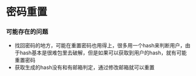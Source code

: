 # 密码重置
### 可能存在的问题
- 找回密码的地方，可能在重置密码也用得上，很多用一个hash来判断用户，由于hash基本是很难包里去破解，但是如果可以获取到用户的hash，就有可能重置密码
- 获取生成的hash没有和有邮箱判定，通过修改邮箱就可以重置
